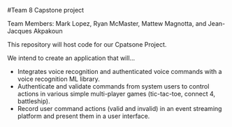 #Team 8 Capstone project

Team Members: Mark Lopez, Ryan McMaster, Mattew Magnotta, and Jean-Jacques Akpakoun

This repository will host code for our Cpatsone Project. 

We intend to create an application that will...
-  Integrates voice recognition and authenticated voice commands with a voice recognition ML library.  
-  Authenticate and validate commands from system users to control actions in various simple multi-player games (tic-tac-toe, connect 4, battleship).
-  Record user command actions (valid and invalid) in an event streaming platform and present them in a user interface.
